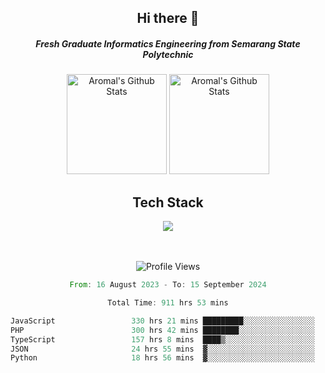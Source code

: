 <div align="center">
  <h2>Hi there 👋</h2>

  <h5>Fresh Graduate Informatics Engineering from Semarang State Polytechnic</h5>

  <img
    height="160"
    alt="Aromal's Github Stats"
    src="https://github-readme-stats.vercel.app/api?username=dafariski77&show_icons=true&theme=tokyonight&count_private=true"
  />
  <img
    alt="Aromal's Github Stats"
    height="160"
    src="https://github-readme-stats.vercel.app/api/top-langs/?username=dafariski77&layout=compact&theme=tokyonight"
  />

  <h2>Tech Stack</h2>
  <a href="https://skillicons.dev">
    <img src="https://skillicons.dev/icons?i=express,nextjs,laravel,mysql,mongodb,redis,prisma,docker,git,gcp,tailwind&perline=14" />
  </a>

  <br /><br />
  <img src="https://komarev.com/ghpvc/?username=dafariski77&abbreviated=true" alt="Profile Views">
    
  <!--START_SECTION:waka-->

```rust
From: 16 August 2023 - To: 15 September 2024

Total Time: 911 hrs 53 mins

JavaScript                 330 hrs 21 mins █████████░░░░░░░░░░░░░░░░   35.73 %
PHP                        300 hrs 42 mins ████████░░░░░░░░░░░░░░░░░   32.52 %
TypeScript                 157 hrs 8 mins  ████▒░░░░░░░░░░░░░░░░░░░░   17.00 %
JSON                       24 hrs 55 mins  ▓░░░░░░░░░░░░░░░░░░░░░░░░   02.69 %
Python                     18 hrs 56 mins  ▓░░░░░░░░░░░░░░░░░░░░░░░░   02.05 %
```

<!--END_SECTION:waka-->
</div>

